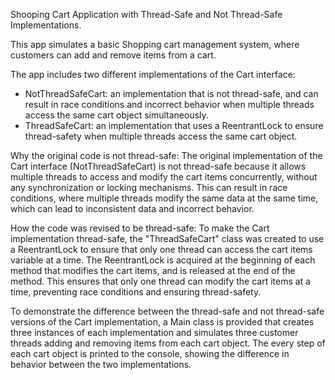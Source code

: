 Shooping Cart Application with Thread-Safe and Not Thread-Safe Implementations.

This app simulates a basic Shopping cart management system, where customers can add and remove items from a cart.

The app includes two different implementations of the Cart interface:
- NotThreadSafeCart: an implementation that is not thread-safe, and can result in race conditions and incorrect behavior when multiple threads access 
  the same cart object simultaneously.
- ThreadSafeCart: an implementation that uses a ReentrantLock to ensure thread-safety when multiple threads access the same cart object.

Why the original code is not thread-safe:
    The original implementation of the Cart interface (NotThreadSafeCart) is not thread-safe because it allows multiple threads to access and modify the 
    cart items concurrently, without any synchronization or locking mechanisms. This can result in race conditions, where multiple threads modify the 
    same data at the same time, which can lead to inconsistent data and incorrect behavior.

How the code was revised to be thread-safe:
    To make the Cart implementation thread-safe, the "ThreadSafeCart" class was created to use a ReentrantLock to ensure that only one thread can access the 
    cart items variable at a time. The ReentrantLock is acquired at the beginning of each method that modifies the cart items, and is released at the end of the method. 
    This ensures that only one thread can modify the cart items at a time, preventing race conditions and ensuring thread-safety.

To demonstrate the difference between the thread-safe and not thread-safe versions of the Cart implementation, a Main class is provided that creates 
three instances of each implementation and simulates three customer threads adding and removing items from each cart object. 
The every step of each cart object is printed to the console, showing the difference in behavior between the two implementations.
